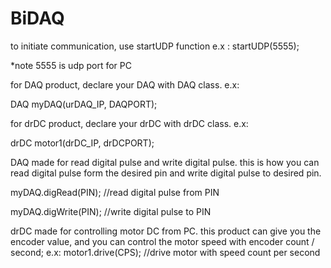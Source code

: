 # BiDAQ

to initiate communication, use startUDP function
e.x :
startUDP(5555);

*note 5555 is udp port for PC

for DAQ product, declare your DAQ with DAQ class.
e.x:

DAQ myDAQ(urDAQ_IP, DAQPORT);


for drDC product, declare your drDC with drDC class.
e.x:

drDC motor1(drDC_IP, drDCPORT);

DAQ made for read digital pulse and write digital pulse. this is how you can read digital pulse form the desired pin and write digital pulse to desired pin.

myDAQ.digRead(PIN);     //read digital pulse from PIN

myDAQ.digWrite(PIN);    //write digital pulse to PIN

drDC made for controlling motor DC from PC. this product can give you the encoder value, and you can control the motor speed with encoder count / second;
e.x:
motor1.drive(CPS);      //drive motor with speed count per second